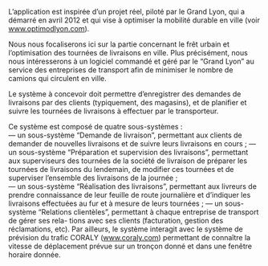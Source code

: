 L’application est inspirée d’un projet réel, piloté par le Grand Lyon, qui a démarré en avril 2012 et qui vise  à optimiser la mobilité durable en ville (voir www.optimodlyon.com).

Nous nous focaliserons ici sur la partie  concernant le frêt urbain et l’optimisation des tournées de livraisons en ville. Plus précisément, nous nous  intéresserons à un logiciel commandé et géré par le “Grand Lyon” au service des entreprises de transport afin  de minimiser le nombre de camions qui circulent en ville.  

Le système à concevoir doit permettre d’enregistrer des demandes de livraisons par des clients (typiquement,  des magasins), et de planifier et suivre les tournées de livraisons à effectuer par le transporteur. 

Ce système  est composé de quatre sous-systèmes :  
    — un sous-système “Demande de livraison”, permettant aux clients de demander de nouvelles livraisons  et de suivre leurs livraisons en cours ; 
    — un sous-système “Préparation et supervision des livraisons”, permettant aux superviseurs des tournées  de la société de livraison de préparer les tournées de livraisons du lendemain, de modifier ces tournées  et de superviser l’ensemble des livraisons de la journée ;  
    — un sous-système “Réalisation des livraisons”, permettant aux livreurs de prendre connaissance de leur  feuille de route journalière et d’indiquer les livraisons effectuées au fur et à mesure de leurs tournées ;  — un sous-système “Relations clientèles”, permettant à chaque entreprise de transport de gérer ses rela- tions avec ses clients (facturation, gestion des réclamations, etc).  Par ailleurs, le système interagit avec le système de prévision du trafic CORALY (www.coraly.com) permettant de connaître la vitesse de déplacement prévue sur un tronçon donné et dans une fenêtre horaire  donnée.
